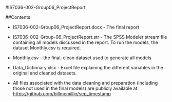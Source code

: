 #IS7036-002-Group06_ProjectReport

##Contents

* IS7036-002-Group06_ProjectReport.docx - The final report

* IS7036-002-Group-06_ProjectReport.str - The SPSS Modeler stream file containing all models discussed in the report. To run the models, the dataset Monthly.csv is required.

* Monthly.csv - the final, clean dataset used to generate all models

* Data_Dictionary.xlsx - Excel file explaining the different variables in the original and cleaned datasets.

* All files associated with the data cleaning and preparation (including those not used in the final models) are publicly available at https://github.com/billmcmillin/sep_timestamp


